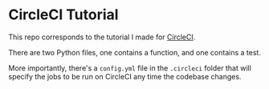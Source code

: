 # CircleCI Tutorial

This repo corresponds to the tutorial I made for [CircleCI](https://circleci.com/).

There are two Python files, one contains a function, and one contains a test.

More importantly, there's a `config.yml` file in the `.circleci` folder that will specify the jobs to be run on CircleCI any time the codebase changes.
